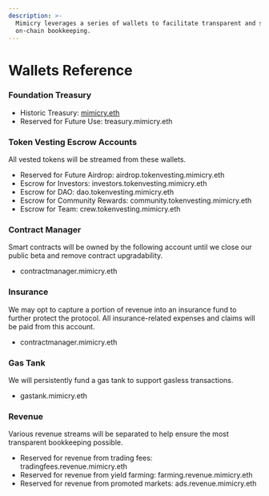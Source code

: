 ```yaml
---
description: >-
  Mimicry leverages a series of wallets to facilitate transparent and simplified
  on-chain bookkeeping.
---
```


# Wallets Reference

### Foundation Treasury

* Historic Treasury: [mimicry.eth](https://app.safe.global/home?safe=eth:0x7fC31aD2662b7A62004d8029956aC6d56D71858a)
* Reserved for Future Use: treasury.mimicry.eth

### Token Vesting Escrow Accounts

All vested tokens will be streamed from these wallets.

* Reserved for Future Airdrop: airdrop.tokenvesting.mimicry.eth
* Escrow for Investors: investors.tokenvesting.mimicry.eth
* Escrow for DAO: dao.tokenvesting.mimicry.eth
* Escrow for Community Rewards: community.tokenvesting.mimicry.eth
* Escrow for Team: crew.tokenvesting.mimicry.eth

### Contract Manager

Smart contracts will be owned by the following account until we close our public beta and remove contract upgradability.&#x20;

* contractmanager.mimicry.eth

### Insurance

We may opt to capture a portion of revenue into an insurance fund to further protect the protocol. All insurance-related expenses and claims will be paid from this account.

* contractmanager.mimicry.eth

### Gas Tank

We will persistently fund a gas tank to support gasless transactions.

* gastank.mimicry.eth

### Revenue

Various revenue streams will be separated to help ensure the most transparent bookkeeping possible.

* Reserved for revenue from trading fees: tradingfees.revenue.mimicry.eth
* Reserved for revenue from yield farming: farming.revenue.mimicry.eth
* Reserved for revenue from promoted markets: ads.revenue.mimicry.eth

